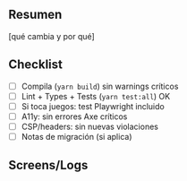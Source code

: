 ## Resumen
[qué cambia y por qué]

## Checklist
- [ ] Compila (`yarn build`) sin warnings críticos
- [ ] Lint + Types + Tests (`yarn test:all`) OK
- [ ] Si toca juegos: test Playwright incluido
- [ ] A11y: sin errores Axe críticos
- [ ] CSP/headers: sin nuevas violaciones
- [ ] Notas de migración (si aplica)

## Screens/Logs
